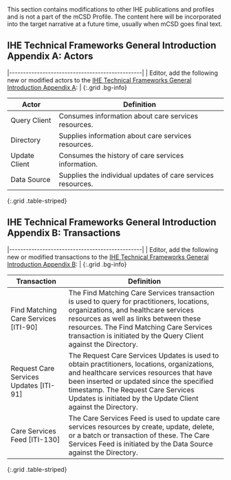 <div markdown="1" class="stu-note">
This section contains modifications to other IHE publications and profiles and is not a part of the mCSD Profile. The content here will be incorporated into the target narrative at a future time, usually when mCSD goes final text.
</div>

## IHE Technical Frameworks General Introduction Appendix A: Actors

|------------------------------------------------|
| Editor, add the following new or modified actors to the [IHE Technical Frameworks General Introduction Appendix A](https://profiles.ihe.net/GeneralIntro/ch-A.html): |
{:.grid .bg-info}


| Actor                            | Definition                                                                                                                                                                                                                                                                                |
| -------------------------------- | ----------------------------------------------------------------------------------------------------------------------------------------------------------------------------------------------------------------------------------------------------------------------------------------- |
| Query Client                     | Consumes information about care services resources.                                                                              |
| Directory                        | Supplies information about care services resources.                                                                              |
| Update Client                    | Consumes the history of care services information.                                                                                |
| Data Source                      | Supplies the individual updates of care services resources.                                                                                |
{:.grid .table-striped}


## IHE Technical Frameworks General Introduction Appendix B: Transactions

|------------------------------------------------|
| Editor, add the following new or modified transactions to the [IHE Technical Frameworks General Introduction Appendix B](https://profiles.ihe.net/GeneralIntro/ch-B.html): |
{:.grid .bg-info}


| Transaction                              | Definition                                                                                                                                                                                                                                                                                                                           |
| ---------------------------------------- | ------------------------------------------------------------------------------------------------------------------------------------------------------------------------------------------------------------------------------------------------------------------------------------------------------------------------------------ |
| Find Matching Care Services \[ITI-90\]   | The Find Matching Care Services transaction is used to query for practitioners, locations, organizations, and healthcare services resources as well as links between these resources. The Find Matching Care Services transaction is initiated by the Query Client against the Directory. |
| Request Care Services Updates \[ITI-91\] | The Request Care Services Updates is used to obtain practitioners, locations, organizations, and healthcare services resources that have been inserted or updated since the specified timestamp. The Request Care Services Updates is initiated by the Update Client against the Directory.      |
| Care Services Feed \[ITI-130\] | The Care Services Feed is used to update care services resources by create, update, delete, or a batch or transaction of these. The Care Services Feed is initiated by the Data Source against the Directory.      |
{:.grid .table-striped}
